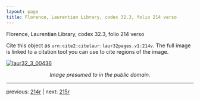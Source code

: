 ```yaml
---
layout: page
title: Florence, Laurentian Library, codex 32.3, folio 214 verso
---
```


Florence, Laurentian Library, codex 32.3, folio 214 verso

Cite this object as `urn:cite2:citelaur:laur32pages.v1:214v`.  The full image is linked to a citation tool you can use to cite regions of the image.

[![laur32_3_00436](http://www.homermultitext.org/iipsrv?IIIF=/project/homer/pyramidal/deepzoom/citelaur/laur32imgs/v1/laur32_3_00436.tif/full/800,/0/default.jpg)](http://www.homermultitext.org/ict2/?urn=urn:cite2:citelaur:laur32imgs.v1:laur32_3_00436) 

<p style="text-align: center; font-style: italic;">Image presumed to in the public domain.</p>

---

previous: [214r](../214r/) | next: [215r](../215r/)
